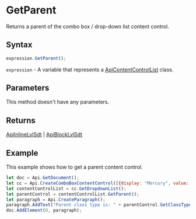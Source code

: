 # GetParent

Returns a parent of the combo box / drop-down list content control.

## Syntax

```javascript
expression.GetParent();
```

`expression` - A variable that represents a [ApiContentControlList](../ApiContentControlList.md) class.

## Parameters

This method doesn't have any parameters.

## Returns

[ApiInlineLvlSdt](../../ApiInlineLvlSdt/ApiInlineLvlSdt.md) \| [ApiBlockLvlSdt](../../ApiBlockLvlSdt/ApiBlockLvlSdt.md)

## Example

This example shows how to get a parent content control.

```javascript editor-docx
let doc = Api.GetDocument();
let cc = Api.CreateComboBoxContentControl([{display: "Mercury", value: "planet1"}, {display: "Venus", value: "planet2"}, {display: "Earth", value: "planet3"}, {display: "Mars", value: "planet4"}], 2);
let contentControlList = cc.GetDropdownList();
let parentControl = contentControlList.GetParent();
let paragraph = Api.CreateParagraph();
paragraph.AddText("Parent class type is: " + parentControl.GetClassType());
doc.AddElement(0, paragraph);

```
